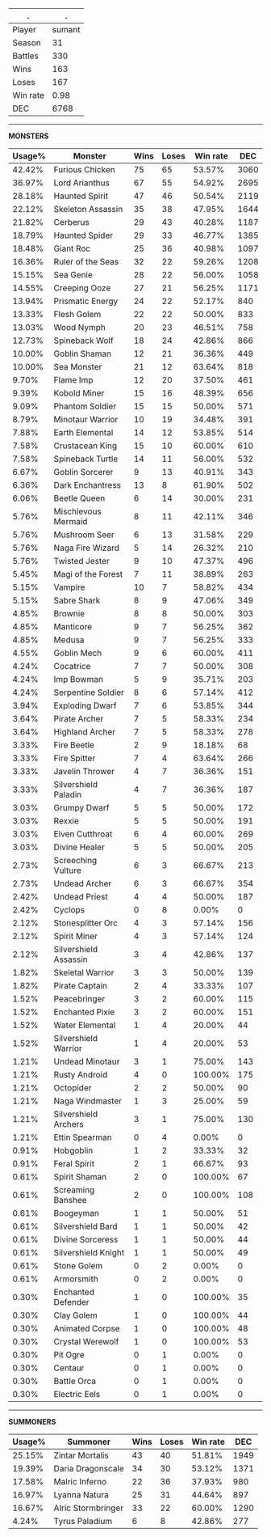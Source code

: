.|.
|-|-
Player|sumant
Season|31
Battles|330
Wins|163
Loses|167
Win rate|0.98
DEC|6768

---
**MONSTERS**

Usage%|Monster|Wins|Loses|Win rate|DEC|
-|-|-|-|-|-|
42.42%|Furious Chicken|75|65|53.57%|3060|
36.97%|Lord Arianthus|67|55|54.92%|2695|
28.18%|Haunted Spirit|47|46|50.54%|2119|
22.12%|Skeleton Assassin|35|38|47.95%|1644|
21.82%|Cerberus|29|43|40.28%|1187|
18.79%|Haunted Spider|29|33|46.77%|1385|
18.48%|Giant Roc|25|36|40.98%|1097|
16.36%|Ruler of the Seas|32|22|59.26%|1208|
15.15%|Sea Genie|28|22|56.00%|1058|
14.55%|Creeping Ooze|27|21|56.25%|1171|
13.94%|Prismatic Energy|24|22|52.17%|840|
13.33%|Flesh Golem|22|22|50.00%|833|
13.03%|Wood Nymph|20|23|46.51%|758|
12.73%|Spineback Wolf|18|24|42.86%|866|
10.00%|Goblin Shaman|12|21|36.36%|449|
10.00%|Sea Monster|21|12|63.64%|818|
9.70%|Flame Imp|12|20|37.50%|461|
9.39%|Kobold Miner|15|16|48.39%|656|
9.09%|Phantom Soldier|15|15|50.00%|571|
8.79%|Minotaur Warrior|10|19|34.48%|391|
7.88%|Earth Elemental|14|12|53.85%|514|
7.58%|Crustacean King|15|10|60.00%|610|
7.58%|Spineback Turtle|14|11|56.00%|532|
6.67%|Goblin Sorcerer|9|13|40.91%|343|
6.36%|Dark Enchantress|13|8|61.90%|502|
6.06%|Beetle Queen|6|14|30.00%|231|
5.76%|Mischievous Mermaid|8|11|42.11%|346|
5.76%|Mushroom Seer|6|13|31.58%|229|
5.76%|Naga Fire Wizard|5|14|26.32%|210|
5.76%|Twisted Jester|9|10|47.37%|496|
5.45%|Magi of the Forest|7|11|38.89%|263|
5.15%|Vampire|10|7|58.82%|434|
5.15%|Sabre Shark|8|9|47.06%|349|
4.85%|Brownie|8|8|50.00%|303|
4.85%|Manticore|9|7|56.25%|362|
4.85%|Medusa|9|7|56.25%|333|
4.55%|Goblin Mech|9|6|60.00%|411|
4.24%|Cocatrice|7|7|50.00%|308|
4.24%|Imp Bowman|5|9|35.71%|203|
4.24%|Serpentine Soldier|8|6|57.14%|412|
3.94%|Exploding Dwarf|7|6|53.85%|344|
3.64%|Pirate Archer|7|5|58.33%|234|
3.64%|Highland Archer|7|5|58.33%|278|
3.33%|Fire Beetle|2|9|18.18%|68|
3.33%|Fire Spitter|7|4|63.64%|266|
3.33%|Javelin Thrower|4|7|36.36%|151|
3.33%|Silvershield Paladin|4|7|36.36%|187|
3.03%|Grumpy Dwarf|5|5|50.00%|172|
3.03%|Rexxie|5|5|50.00%|191|
3.03%|Elven Cutthroat|6|4|60.00%|269|
3.03%|Divine Healer|5|5|50.00%|205|
2.73%|Screeching Vulture|6|3|66.67%|213|
2.73%|Undead Archer|6|3|66.67%|354|
2.42%|Undead Priest|4|4|50.00%|187|
2.42%|Cyclops|0|8|0.00%|0|
2.12%|Stonesplitter Orc|4|3|57.14%|156|
2.12%|Spirit Miner|4|3|57.14%|124|
2.12%|Silvershield Assassin|3|4|42.86%|137|
1.82%|Skeletal Warrior|3|3|50.00%|139|
1.82%|Pirate Captain|2|4|33.33%|107|
1.52%|Peacebringer|3|2|60.00%|115|
1.52%|Enchanted Pixie|3|2|60.00%|151|
1.52%|Water Elemental|1|4|20.00%|44|
1.52%|Silvershield Warrior|1|4|20.00%|53|
1.21%|Undead Minotaur|3|1|75.00%|143|
1.21%|Rusty Android|4|0|100.00%|175|
1.21%|Octopider|2|2|50.00%|90|
1.21%|Naga Windmaster|1|3|25.00%|59|
1.21%|Silvershield Archers|3|1|75.00%|130|
1.21%|Ettin Spearman|0|4|0.00%|0|
0.91%|Hobgoblin|1|2|33.33%|32|
0.91%|Feral Spirit|2|1|66.67%|93|
0.61%|Spirit Shaman|2|0|100.00%|67|
0.61%|Screaming Banshee|2|0|100.00%|108|
0.61%|Boogeyman|1|1|50.00%|51|
0.61%|Silvershield Bard|1|1|50.00%|42|
0.61%|Divine Sorceress|1|1|50.00%|44|
0.61%|Silvershield Knight|1|1|50.00%|49|
0.61%|Stone Golem|0|2|0.00%|0|
0.61%|Armorsmith|0|2|0.00%|0|
0.30%|Enchanted Defender|1|0|100.00%|35|
0.30%|Clay Golem|1|0|100.00%|44|
0.30%|Animated Corpse|1|0|100.00%|48|
0.30%|Crystal Werewolf|1|0|100.00%|53|
0.30%|Pit Ogre|0|1|0.00%|0|
0.30%|Centaur|0|1|0.00%|0|
0.30%|Battle Orca|0|1|0.00%|0|
0.30%|Electric Eels|0|1|0.00%|0|

---
**SUMMONERS**

Usage%|Summoner|Wins|Loses|Win rate|DEC|
-|-|-|-|-|-|
25.15%|Zintar Mortalis|43|40|51.81%|1949|
19.39%|Daria Dragonscale|34|30|53.12%|1371|
17.58%|Malric Inferno|22|36|37.93%|980|
16.97%|Lyanna Natura|25|31|44.64%|897|
16.67%|Alric Stormbringer|33|22|60.00%|1290|
4.24%|Tyrus Paladium|6|8|42.86%|277|
